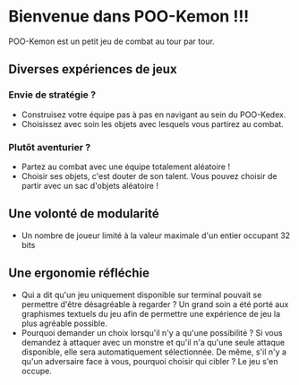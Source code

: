 # Bienvenue dans POO-Kemon !!!

POO-Kemon est un petit jeu de combat au tour par tour.

## Diverses expériences de jeux
### Envie de stratégie ?
- Construisez votre équipe pas à pas en navigant au sein du POO-Kedex.
- Choisissez avec soin les objets avec lesquels vous partirez au combat.
### Plutôt aventurier ?
- Partez au combat avec une équipe totalement aléatoire !
- Choisir ses objets, c'est douter de son talent. Vous pouvez choisir de partir avec un sac d'objets aléatoire !

## Une volonté de modularité
- Un nombre de joueur limité à la valeur maximale d'un entier occupant 32 bits

## Une ergonomie réfléchie
- Qui a dit qu'un jeu uniquement disponible sur terminal pouvait se permettre d'être désagréable à regarder ? Un grand soin a été porté aux graphismes textuels du jeu afin de permettre une expérience de jeu la plus agréable possible.
- Pourquoi demander un choix lorsqu'il n'y a qu'une possibilité ? Si vous demandez à attaquer avec un monstre et qu'il n'a qu'une seule attaque disponible, elle sera automatiquement sélectionnée. De même, s'il n'y a qu'un adversaire face à vous, pourquoi choisir qui cibler ? Le jeu s'en occupe.
